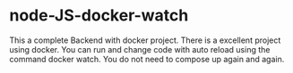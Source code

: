 # node-JS-docker-watch
This a complete Backend with docker project. There is a excellent project using docker. You can run and change code with auto reload using the command docker watch. You do not need to compose up again and again.
